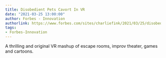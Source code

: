 ```yaml
---
title: Disobedient Pets Cavort In VR
date: "2021-03-25 13:00:00"
author: Forbes - Innovation
authorlink: https://www.forbes.com/sites/charliefink/2021/03/25/disobedient-pets-cavort-in-vr/
tags:
- Forbes-Innovation
---
```

A thrilling and original VR mashup of escape rooms, improv theater, games and cartoons.